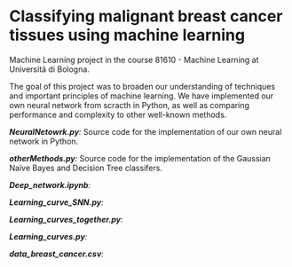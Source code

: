 # Classifying malignant breast cancer tissues using machine learning

Machine Learning project in the course 81610 - Machine Learning at Universitá di Bologna.


The goal of this project was to broaden our understanding of techniques and important principles of machine learning. We have implemented our own neural network from scracth in Python, as well as comparing performance and complexity to other well-known methods. 


_**NeuralNetowrk.py**:_
Source code for the implementation of our own neural network in Python.

_**otherMethods.py**:_
Source code for the implementation of the Gaussian Naive Bayes and Decision Tree classifers. 

_**Deep_network.ipynb**:_

_**Learning_curve_SNN.py**:_

_**Learning_curves_together.py**:_

_**Learning_curves.py**:_

_**data_breast_cancer.csv**:_
